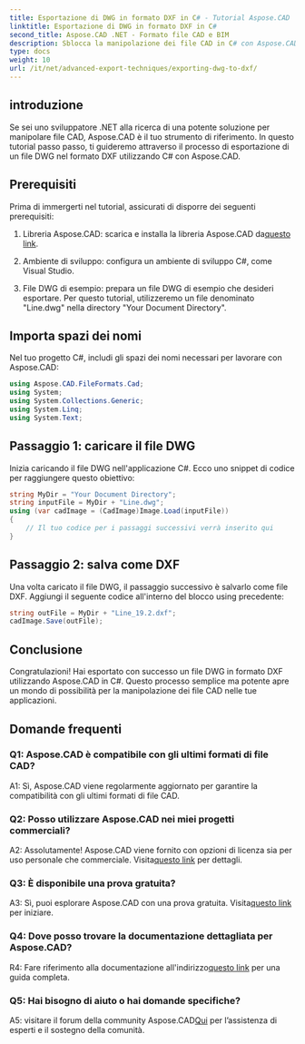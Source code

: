 ```yaml
---
title: Esportazione di DWG in formato DXF in C# - Tutorial Aspose.CAD
linktitle: Esportazione di DWG in formato DXF in C#
second_title: Aspose.CAD .NET - Formato file CAD e BIM
description: Sblocca la manipolazione dei file CAD in C# con Aspose.CAD. Impara ad esportare DWG in DXF senza sforzo. Segui la nostra guida passo passo per un'integrazione perfetta.
type: docs
weight: 10
url: /it/net/advanced-export-techniques/exporting-dwg-to-dxf/
---
```

## introduzione

Se sei uno sviluppatore .NET alla ricerca di una potente soluzione per manipolare file CAD, Aspose.CAD è il tuo strumento di riferimento. In questo tutorial passo passo, ti guideremo attraverso il processo di esportazione di un file DWG nel formato DXF utilizzando C# con Aspose.CAD.

## Prerequisiti

Prima di immergerti nel tutorial, assicurati di disporre dei seguenti prerequisiti:

1. Libreria Aspose.CAD: scarica e installa la libreria Aspose.CAD da[questo link](https://releases.aspose.com/cad/net/).

2. Ambiente di sviluppo: configura un ambiente di sviluppo C#, come Visual Studio.

3. File DWG di esempio: prepara un file DWG di esempio che desideri esportare. Per questo tutorial, utilizzeremo un file denominato "Line.dwg" nella directory "Your Document Directory".

## Importa spazi dei nomi

Nel tuo progetto C#, includi gli spazi dei nomi necessari per lavorare con Aspose.CAD:

```csharp
using Aspose.CAD.FileFormats.Cad;
using System;
using System.Collections.Generic;
using System.Linq;
using System.Text;
```

## Passaggio 1: caricare il file DWG

Inizia caricando il file DWG nell'applicazione C#. Ecco uno snippet di codice per raggiungere questo obiettivo:

```csharp
string MyDir = "Your Document Directory";
string inputFile = MyDir + "Line.dwg";
using (var cadImage = (CadImage)Image.Load(inputFile))
{
    // Il tuo codice per i passaggi successivi verrà inserito qui
}
```

## Passaggio 2: salva come DXF

Una volta caricato il file DWG, il passaggio successivo è salvarlo come file DXF. Aggiungi il seguente codice all'interno del blocco using precedente:

```csharp
string outFile = MyDir + "Line_19.2.dxf";
cadImage.Save(outFile);
```

## Conclusione

Congratulazioni! Hai esportato con successo un file DWG in formato DXF utilizzando Aspose.CAD in C#. Questo processo semplice ma potente apre un mondo di possibilità per la manipolazione dei file CAD nelle tue applicazioni.

## Domande frequenti

### Q1: Aspose.CAD è compatibile con gli ultimi formati di file CAD?

A1: Sì, Aspose.CAD viene regolarmente aggiornato per garantire la compatibilità con gli ultimi formati di file CAD.

### Q2: Posso utilizzare Aspose.CAD nei miei progetti commerciali?

 A2: Assolutamente! Aspose.CAD viene fornito con opzioni di licenza sia per uso personale che commerciale. Visita[questo link](https://purchase.aspose.com/buy) per dettagli.

### Q3: È disponibile una prova gratuita?

 A3: Sì, puoi esplorare Aspose.CAD con una prova gratuita. Visita[questo link](https://releases.aspose.com/) per iniziare.

### Q4: Dove posso trovare la documentazione dettagliata per Aspose.CAD?

 R4: Fare riferimento alla documentazione all'indirizzo[questo link](https://reference.aspose.com/cad/net/) per una guida completa.

### Q5: Hai bisogno di aiuto o hai domande specifiche?

 A5: visitare il forum della community Aspose.CAD[Qui](https://forum.aspose.com/c/cad/19) per l’assistenza di esperti e il sostegno della comunità.